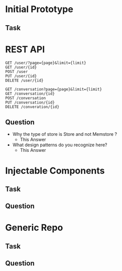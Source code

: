 # Initial Prototype
## Task

# REST API
```
GET /user/?page={page}&limit={limit}
GET /user/{id}
POST /user
PUT /user/{id}
DELETE /user/{id}

GET /conversation?page={page}&limit={limit}
GET /conversation/{id}
POST /conversation
PUT /conversation/{id}
DELETE /converation/{id}
```
## Question
+ Why the type of store is Store and not Memstore ?
    - This Answer
+ What design patterns do you recognize here?
    - This Answer

# Injectable Components
## Task
## Question

# Generic Repo
## Task
## Question